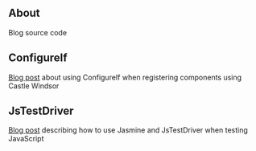## About

Blog source code

## ConfigureIf

[Blog post](http://owainwragg.wordpress.com/2012/01/24/controlling-component-registration-with-configureif/) about using ConfigureIf when registering components using Castle Windsor

## JsTestDriver

[Blog post](http://owainwragg.wordpress.com/2012/01/29/uniting-testing-javascript-with-jasmine-and-jstestdriver/) describing how to use Jasmine and JsTestDriver when testing JavaScript